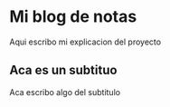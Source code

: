 # Mi blog de notas

Aqui escribo mi explicacion del proyecto

## Aca es un subtituo

Aca escribo algo del subtitulo